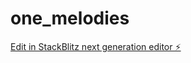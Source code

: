 # one_melodies

[Edit in StackBlitz next generation editor ⚡️](https://stackblitz.com/~/github.com/elemento99/one_melodies)